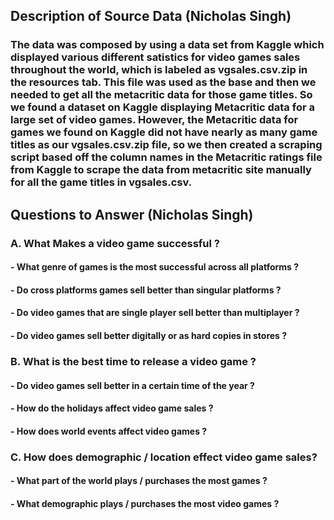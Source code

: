 ## Description of Source Data (Nicholas Singh)

### The data was composed by using a data set from Kaggle which displayed various different satistics for video games sales throughout the world, which is labeled as vgsales.csv.zip in the resources tab. This file was used as the base and then we needed to get all the metacritic data for those game titles. So we found a dataset on Kaggle displaying Metacritic data for a large set of video games. However, the Metacritic data for games we found on Kaggle did not have nearly as many game titles as our vgsales.csv.zip file, so we then created a scraping script based off the column names in the Metacritic ratings file from Kaggle to scrape the data from metacritic site manually for all the game titles in vgsales.csv.


## Questions to Answer (Nicholas Singh)

### A. What Makes a video game successful ?

#### - What genre of games is the most successful across all platforms ?
#### - Do cross platforms games sell better than singular platforms ?
#### - Do video games that are single player sell better than multiplayer ?
#### - Do video games sell better digitally or as hard copies in stores ?

### B. What is the best time to release a video game ? 

#### - Do video games sell better in a certain time of the year ?
#### - How do the holidays affect video game sales ?
#### - How does world events affect video games ? 

### C. How does demographic / location effect video game sales?

#### - What part of the world plays / purchases the most games ?
#### - What demographic plays / purchases the most video games ?

